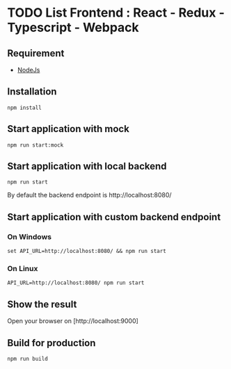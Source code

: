 # TODO List Frontend : React - Redux - Typescript - Webpack

## Requirement

- [NodeJs](https://nodejs.org/en/download/)

## Installation
```
npm install
```

## Start application with mock
```
npm run start:mock 
```

## Start application with local backend
```
npm run start
```

By default the backend endpoint is http://localhost:8080/

## Start application with custom backend endpoint
### On Windows
```
set API_URL=http://localhost:8080/ && npm run start
```
### On Linux
```
API_URL=http://localhost:8080/ npm run start
```

## Show the result

Open your browser on [http://localhost:9000]

## Build for production
```
npm run build
```